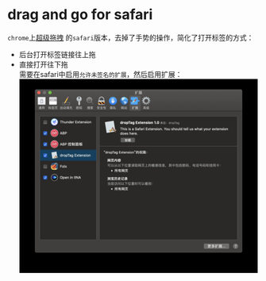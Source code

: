 # drag and go for safari

`chrome`上[超级拖拽](https://chrome.google.com/webstore/detail/drag-and-go/jaikcnhlohebodlpkmjepipngegjbfpg) 的`safari`版本，去掉了手势的操作，简化了打开标签的方式：
- 后台打开标签链接往上拖
- 直接打开往下拖  
需要在safari中启用`允许未签名的扩展`，然后启用扩展：
![](enable-extension.jpg)
